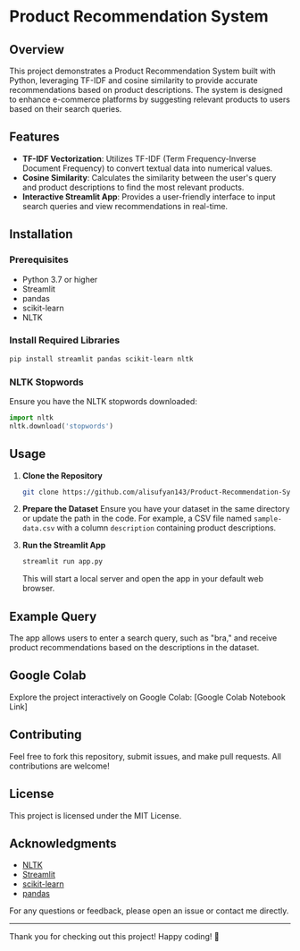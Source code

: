 # Product Recommendation System

## Overview
This project demonstrates a Product Recommendation System built with Python, leveraging TF-IDF and cosine similarity to provide accurate recommendations based on product descriptions. The system is designed to enhance e-commerce platforms by suggesting relevant products to users based on their search queries.

## Features
- **TF-IDF Vectorization**: Utilizes TF-IDF (Term Frequency-Inverse Document Frequency) to convert textual data into numerical values.
- **Cosine Similarity**: Calculates the similarity between the user's query and product descriptions to find the most relevant products.
- **Interactive Streamlit App**: Provides a user-friendly interface to input search queries and view recommendations in real-time.

## Installation

### Prerequisites
- Python 3.7 or higher
- Streamlit
- pandas
- scikit-learn
- NLTK

### Install Required Libraries
```bash
pip install streamlit pandas scikit-learn nltk
```

### NLTK Stopwords
Ensure you have the NLTK stopwords downloaded:
```python
import nltk
nltk.download('stopwords')
```

## Usage

1. **Clone the Repository**
   ```bash
   git clone https://github.com/alisufyan143/Product-Recommendation-System.git
   ```

2. **Prepare the Dataset**
   Ensure you have your dataset in the same directory or update the path in the code. For example, a CSV file named `sample-data.csv` with a column `description` containing product descriptions.

3. **Run the Streamlit App**
   ```bash
   streamlit run app.py
   ```

   This will start a local server and open the app in your default web browser.

## Example Query
The app allows users to enter a search query, such as "bra," and receive product recommendations based on the descriptions in the dataset.

## Google Colab
Explore the project interactively on Google Colab: [Google Colab Notebook Link]

## Contributing
Feel free to fork this repository, submit issues, and make pull requests. All contributions are welcome!

## License
This project is licensed under the MIT License.

## Acknowledgments
- [NLTK](https://www.nltk.org/)
- [Streamlit](https://streamlit.io/)
- [scikit-learn](https://scikit-learn.org/)
- [pandas](https://pandas.pydata.org/)

For any questions or feedback, please open an issue or contact me directly.

---

Thank you for checking out this project! Happy coding! 🚀
